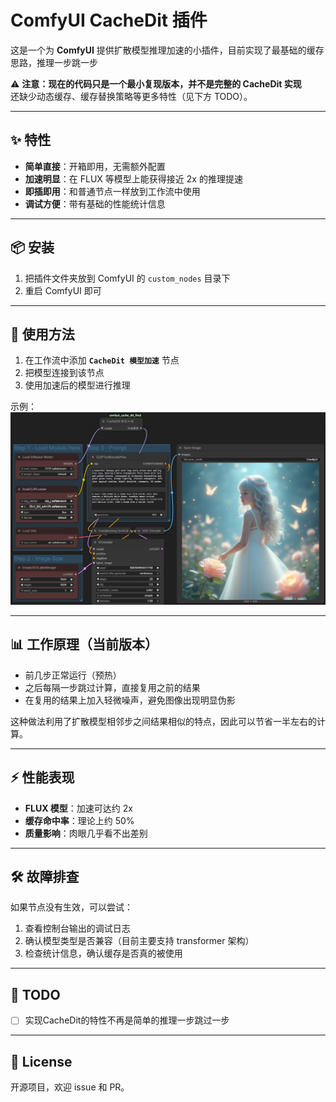 # ComfyUI CacheDit 插件

这是一个为 **ComfyUI** 提供扩散模型推理加速的小插件，目前实现了最基础的缓存思路，推理一步跳一步

⚠️ **注意：现在的代码只是一个最小复现版本，并不是完整的 CacheDit 实现**  
还缺少动态缓存、缓存替换策略等更多特性（见下方 TODO）。

---

## ✨ 特性

- **简单直接**：开箱即用，无需额外配置
- **加速明显**：在 FLUX 等模型上能获得接近 2x 的推理提速
- **即插即用**：和普通节点一样放到工作流中使用
- **调试方便**：带有基础的性能统计信息

---

## 📦 安装

1. 把插件文件夹放到 ComfyUI 的 `custom_nodes` 目录下  
2. 重启 ComfyUI 即可

---

## 🔧 使用方法

1. 在工作流中添加 **`CacheDit 模型加速`** 节点  
2. 把模型连接到该节点  
3. 使用加速后的模型进行推理  

示例：  
![cachedit节点使用](./demo.png)

---

## 📊 工作原理（当前版本）

- 前几步正常运行（预热）
- 之后每隔一步跳过计算，直接复用之前的结果
- 在复用的结果上加入轻微噪声，避免图像出现明显伪影  

这种做法利用了扩散模型相邻步之间结果相似的特点，因此可以节省一半左右的计算。

---

## ⚡ 性能表现

- **FLUX 模型**：加速可达约 2x  
- **缓存命中率**：理论上约 50%  
- **质量影响**：肉眼几乎看不出差别  

---

## 🛠 故障排查

如果节点没有生效，可以尝试：  
1. 查看控制台输出的调试日志  
2. 确认模型类型是否兼容（目前主要支持 transformer 架构）  
3. 检查统计信息，确认缓存是否真的被使用  

---

## 🚧 TODO

- [ ] 实现CacheDit的特性不再是简单的推理一步跳过一步  


---

## 📄 License

开源项目，欢迎 issue 和 PR。
